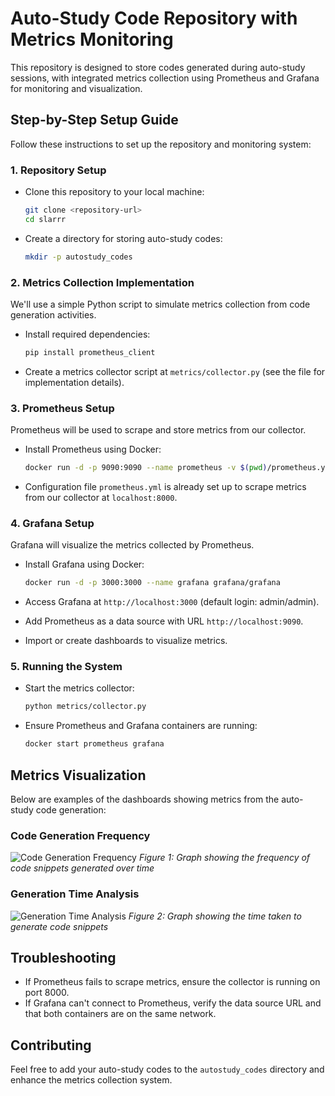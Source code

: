 # Auto-Study Code Repository with Metrics Monitoring

This repository is designed to store codes generated during auto-study sessions, with integrated metrics collection using Prometheus and Grafana for monitoring and visualization.

## Step-by-Step Setup Guide

Follow these instructions to set up the repository and monitoring system:

### 1. Repository Setup

- Clone this repository to your local machine:
  ```bash
  git clone <repository-url>
  cd slarrr
  ```

- Create a directory for storing auto-study codes:
  ```bash
  mkdir -p autostudy_codes
  ```

### 2. Metrics Collection Implementation

We'll use a simple Python script to simulate metrics collection from code generation activities.

- Install required dependencies:
  ```bash
  pip install prometheus_client
  ```

- Create a metrics collector script at `metrics/collector.py` (see the file for implementation details).

### 3. Prometheus Setup

Prometheus will be used to scrape and store metrics from our collector.

- Install Prometheus using Docker:
  ```bash
  docker run -d -p 9090:9090 --name prometheus -v $(pwd)/prometheus.yml:/etc/prometheus/prometheus.yml prom/prometheus
  ```

- Configuration file `prometheus.yml` is already set up to scrape metrics from our collector at `localhost:8000`.

### 4. Grafana Setup

Grafana will visualize the metrics collected by Prometheus.

- Install Grafana using Docker:
  ```bash
  docker run -d -p 3000:3000 --name grafana grafana/grafana
  ```

- Access Grafana at `http://localhost:3000` (default login: admin/admin).
- Add Prometheus as a data source with URL `http://localhost:9090`.
- Import or create dashboards to visualize metrics.

### 5. Running the System

- Start the metrics collector:
  ```bash
  python metrics/collector.py
  ```

- Ensure Prometheus and Grafana containers are running:
  ```bash
  docker start prometheus grafana
  ```

## Metrics Visualization

Below are examples of the dashboards showing metrics from the auto-study code generation:

### Code Generation Frequency
![Code Generation Frequency](grafana_dashboard.png)
*Figure 1: Graph showing the frequency of code snippets generated over time*

### Generation Time Analysis
![Generation Time Analysis](metrics_graph.png)
*Figure 2: Graph showing the time taken to generate code snippets*

## Troubleshooting

- If Prometheus fails to scrape metrics, ensure the collector is running on port 8000.
- If Grafana can't connect to Prometheus, verify the data source URL and that both containers are on the same network.

## Contributing

Feel free to add your auto-study codes to the `autostudy_codes` directory and enhance the metrics collection system. 